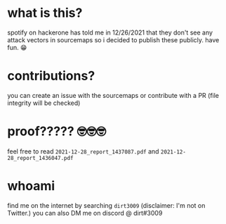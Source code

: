 # what is this?
spotify on hackerone has told me in 12/26/2021 that they don't see any attack vectors in sourcemaps so i decided to publish these publicly.
have fun. 😁

# contributions?
you can create an issue with the sourcemaps or contribute with a PR (file integrity will be checked)

# proof????? 🤓🤓🤓
feel free to read `2021-12-28_report_1437087.pdf` and `2021-12-28_report_1436047.pdf`

# whoami
find me on the internet by searching `dirt3009` (disclaimer: I'm not on Twitter.)
you can also DM me on discord @ dirt#3009
